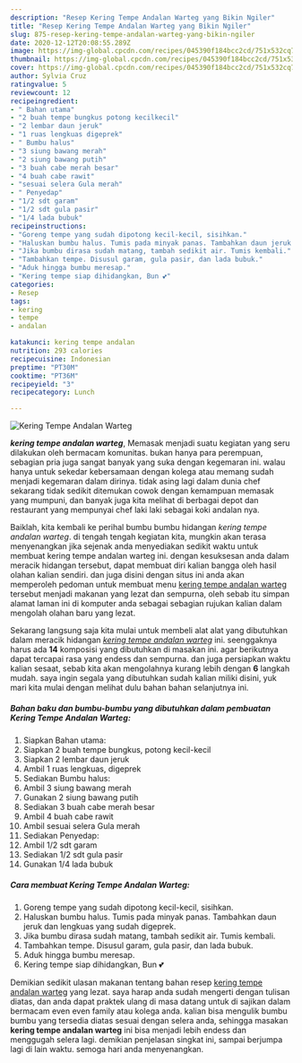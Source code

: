```yaml
---
description: "Resep Kering Tempe Andalan Warteg yang Bikin Ngiler"
title: "Resep Kering Tempe Andalan Warteg yang Bikin Ngiler"
slug: 875-resep-kering-tempe-andalan-warteg-yang-bikin-ngiler
date: 2020-12-12T20:08:55.289Z
image: https://img-global.cpcdn.com/recipes/045390f184bcc2cd/751x532cq70/kering-tempe-andalan-warteg-foto-resep-utama.jpg
thumbnail: https://img-global.cpcdn.com/recipes/045390f184bcc2cd/751x532cq70/kering-tempe-andalan-warteg-foto-resep-utama.jpg
cover: https://img-global.cpcdn.com/recipes/045390f184bcc2cd/751x532cq70/kering-tempe-andalan-warteg-foto-resep-utama.jpg
author: Sylvia Cruz
ratingvalue: 5
reviewcount: 12
recipeingredient:
- " Bahan utama"
- "2 buah tempe bungkus potong kecilkecil"
- "2 lembar daun jeruk"
- "1 ruas lengkuas digeprek"
- " Bumbu halus"
- "3 siung bawang merah"
- "2 siung bawang putih"
- "3 buah cabe merah besar"
- "4 buah cabe rawit"
- "sesuai selera Gula merah"
- " Penyedap"
- "1/2 sdt garam"
- "1/2 sdt gula pasir"
- "1/4 lada bubuk"
recipeinstructions:
- "Goreng tempe yang sudah dipotong kecil-kecil, sisihkan."
- "Haluskan bumbu halus. Tumis pada minyak panas. Tambahkan daun jeruk dan lengkuas yang sudah digeprek."
- "Jika bumbu dirasa sudah matang, tambah sedikit air. Tumis kembali."
- "Tambahkan tempe. Disusul garam, gula pasir, dan lada bubuk."
- "Aduk hingga bumbu meresap."
- "Kering tempe siap dihidangkan, Bun 💕"
categories:
- Resep
tags:
- kering
- tempe
- andalan

katakunci: kering tempe andalan 
nutrition: 293 calories
recipecuisine: Indonesian
preptime: "PT30M"
cooktime: "PT36M"
recipeyield: "3"
recipecategory: Lunch

---
```



![Kering Tempe Andalan Warteg](https://img-global.cpcdn.com/recipes/045390f184bcc2cd/751x532cq70/kering-tempe-andalan-warteg-foto-resep-utama.jpg)

<b><i>kering tempe andalan warteg</i></b>, Memasak menjadi suatu kegiatan yang seru dilakukan oleh bermacam komunitas. bukan hanya para perempuan, sebagian pria juga sangat banyak yang suka dengan kegemaran ini. walau hanya untuk sekedar kebersamaan dengan kolega atau memang sudah menjadi kegemaran dalam dirinya. tidak asing lagi dalam dunia chef sekarang tidak sedikit ditemukan cowok dengan kemampuan memasak yang mumpuni, dan banyak juga kita melihat di berbagai depot dan restaurant yang mempunyai chef laki laki sebagai koki andalan nya.



Baiklah, kita kembali ke perihal bumbu bumbu hidangan <i>kering tempe andalan warteg</i>. di tengah tengah kegiatan kita, mungkin akan terasa menyenangkan jika sejenak anda menyediakan sedikit waktu untuk membuat kering tempe andalan warteg ini. dengan kesuksesan anda dalam meracik hidangan tersebut, dapat membuat diri kalian bangga oleh hasil olahan kalian sendiri. dan juga disini dengan situs ini anda akan memperoleh pedoman untuk membuat menu <u>kering tempe andalan warteg</u> tersebut menjadi makanan yang lezat dan sempurna, oleh sebab itu simpan alamat laman ini di komputer anda sebagai sebagian rujukan kalian dalam mengolah olahan baru yang lezat.


Sekarang langsung saja kita mulai untuk membeli alat alat yang dibutuhkan dalam meracik hidangan <u><i>kering tempe andalan warteg</i></u> ini. seenggaknya harus ada <b>14</b> komposisi yang dibutuhkan di masakan ini. agar berikutnya dapat tercapai rasa yang endess dan sempurna. dan juga persiapkan waktu kalian sesaat, sebab kita akan mengolahnya kurang lebih dengan <b>6</b> langkah mudah. saya ingin segala yang dibutuhkan sudah kalian miliki disini, yuk mari kita mulai dengan melihat dulu bahan bahan selanjutnya ini.

<!--inarticleads1-->

##### Bahan baku dan bumbu-bumbu yang dibutuhkan dalam pembuatan Kering Tempe Andalan Warteg:

1. Siapkan  Bahan utama:
1. Siapkan 2 buah tempe bungkus, potong kecil-kecil
1. Siapkan 2 lembar daun jeruk
1. Ambil 1 ruas lengkuas, digeprek
1. Sediakan  Bumbu halus:
1. Ambil 3 siung bawang merah
1. Gunakan 2 siung bawang putih
1. Sediakan 3 buah cabe merah besar
1. Ambil 4 buah cabe rawit
1. Ambil sesuai selera Gula merah
1. Sediakan  Penyedap:
1. Ambil 1/2 sdt garam
1. Sediakan 1/2 sdt gula pasir
1. Gunakan 1/4 lada bubuk




<!--inarticleads2-->

##### Cara membuat Kering Tempe Andalan Warteg:

1. Goreng tempe yang sudah dipotong kecil-kecil, sisihkan.
1. Haluskan bumbu halus. Tumis pada minyak panas. Tambahkan daun jeruk dan lengkuas yang sudah digeprek.
1. Jika bumbu dirasa sudah matang, tambah sedikit air. Tumis kembali.
1. Tambahkan tempe. Disusul garam, gula pasir, dan lada bubuk.
1. Aduk hingga bumbu meresap.
1. Kering tempe siap dihidangkan, Bun 💕




Demikian sedikit ulasan makanan tentang bahan resep <u>kering tempe andalan warteg</u> yang lezat. saya harap anda sudah mengerti dengan tulisan diatas, dan anda dapat praktek ulang di masa datang untuk di sajikan dalam bermacam even even family atau kolega anda. kalian bisa mengulik bumbu bumbu yang tersedia diatas sesuai dengan selera anda, sehingga masakan <b>kering tempe andalan warteg</b> ini bisa menjadi lebih endess dan menggugah selera lagi. demikian penjelasan singkat ini, sampai berjumpa lagi di lain waktu. semoga hari anda menyenangkan.
